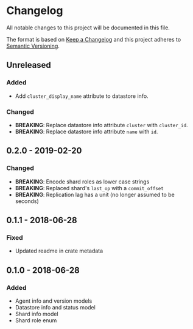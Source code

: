 # Changelog
All notable changes to this project will be documented in this file.

The format is based on [Keep a Changelog](http://keepachangelog.com/en/1.0.0/)
and this project adheres to [Semantic Versioning](http://semver.org/spec/v2.0.0.html).

## Unreleased
### Added
- Add `cluster_display_name` attribute to datastore info.

### Changed
- **BREAKING**: Replace datastore info attribute `cluster` with `cluster_id`.
- **BREAKING**: Replace datastore info attribute `name` with `id`.

## 0.2.0 - 2019-02-20
### Changed
- **BREAKING**: Encode shard roles as lower case strings
- **BREAKING**: Replaced shard's `last_op` with a `commit_offset`
- **BREAKING**: Replication lag has a unit (no longer assumed to be seconds)

## 0.1.1 - 2018-06-28
### Fixed
- Updated readme in crate metadata

## 0.1.0 - 2018-06-28
### Added
- Agent info and version models
- Datastore info and status model
- Shard info model
- Shard role enum
